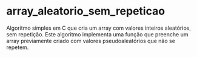 # array_aleatorio_sem_repeticao
Algoritmo simples em C que cria um array com valores inteiros aleatórios, sem repetição.
Este algoritmo implementa uma função que preenche um array previamente criado com valores pseudoaleatórios que não se repetem.
